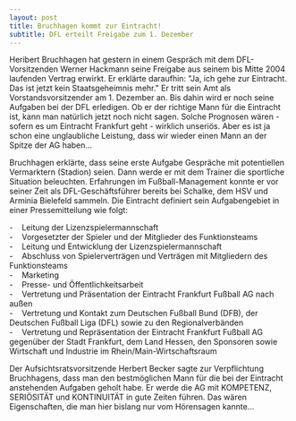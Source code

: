 ```yaml
---
layout: post
title: Bruchhagen kommt zur Eintracht!
subtitle: DFL erteilt Freigabe zum 1. Dezember
---
```


Heribert Bruchhagen hat gestern in einem Gespräch mit dem DFL-Vorsitzenden Werner Hackmann seine Freigabe aus seinem bis Mitte 2004 laufenden Vertrag erwirkt. Er erklärte daraufhin: "Ja, ich gehe zur Eintracht. Das ist jetzt kein Staatsgeheimnis mehr." Er tritt sein Amt als Vorstandsvorsitzender am 1. Dezember an. Bis dahin wird er noch seine Aufgaben bei der DFL erledigen. Ob er der richtige Mann für die Eintracht ist, kann man natürlich jetzt noch nicht sagen. Solche Prognosen wären - sofern es um Eintracht Frankfurt geht - wirklich unseriös. Aber es ist ja schon eine unglaubliche Leistung, dass wir wieder einen Mann an der Spitze der AG haben...

Bruchhagen erklärte, dass seine erste Aufgabe Gespräche mit potentiellen Vermarktern (Stadion) seien. Dann werde er mit dem Trainer die sportliche Situation beleuchten. Erfahrungen im Fußball-Management konnte er vor seiner Zeit als DFL-Geschäftsführer bereits bei Schalke, dem HSV und Arminia Bielefeld sammeln. Die Eintracht definiert sein Aufgabengebiet in einer Pressemitteilung wie folgt:    

\-    Leitung der Lizenzspielermannschaft  
\-    Vorgesetzter der Spieler und der Mitglieder des Funktionsteams  
\-    Leitung und Entwicklung der Lizenzspielermannschaft  
\-    Abschluss von Spielerverträgen und Verträgen mit Mitgliedern des Funktionsteams  
\-    Marketing  
\-    Presse- und Öffentlichkeitsarbeit  
\-    Vertretung und Präsentation der Eintracht Frankfurt Fußball AG nach außen  
\-    Vertretung und Kontakt zum Deutschen Fußball Bund (DFB), der Deutschen Fußball Liga (DFL) sowie zu den Regionalverbänden  
\-    Vertretung und Repräsentation der Eintracht Frankfurt Fußball AG gegenüber der Stadt Frankfurt, dem Land Hessen, den Sponsoren sowie Wirtschaft und Industrie im Rhein/Main-Wirtschaftsraum

Der Aufsichtsratsvorsitzende Herbert Becker sagte zur Verpflichtung Bruchhagens, dass man den bestmöglichen Mann für die bei der Eintracht anstehenden Aufgaben geholt habe. Er werde die AG mit KOMPETENZ, SERIÖSITÄT und KONTINUITÄT in gute Zeiten führen. Das wären Eigenschaften, die man hier bislang nur vom Hörensagen kannte...
